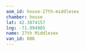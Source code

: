 ```yaml
---
aom_id: house-27th-middlesex
chamber: house
lat: 42.3874157
lng: -71.094985
name: 27th Middlesex
van_id: 086
---
```

